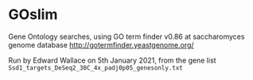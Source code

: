 # GOslim

Gene Ontology searches, using GO term finder v0.86 at saccharomyces genome database
http://gotermfinder.yeastgenome.org/

Run by Edward Wallace on 5th January 2021, from the gene list `Ssd1_targets_DeSeq2_30C_4x_padj0p05_genesonly.txt`